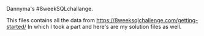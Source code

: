 Dannyma's #8weekSQLchallange.

This files contains all the data from https://8weeksqlchallenge.com/getting-started/ In which I took a part and here's are my solution files as well.
